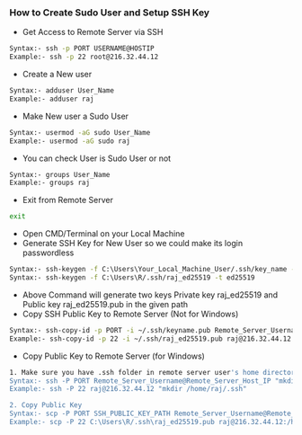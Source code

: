 ### How to Create Sudo User and Setup SSH Key 
- Get Access to Remote Server via SSH
```sh
Syntax:- ssh -p PORT USERNAME@HOSTIP
Example:- ssh -p 22 root@216.32.44.12
```
- Create a New user
```sh
Syntax:- adduser User_Name
Example:- adduser raj
```
- Make New user a Sudo User
```sh
Syntax:- usermod -aG sudo User_Name
Example:- usermod -aG sudo raj
```
- You can check User is Sudo User or not
```sh
Syntax:- groups User_Name
Example:- groups raj
```
- Exit from Remote Server
```sh
exit
```
- Open CMD/Terminal on your Local Machine
- Generate SSH Key for New User so we could make its login passwordless
```sh
Syntax:- ssh-keygen -f C:\Users\Your_Local_Machine_User/.ssh/key_name -t ed25519
Syntax:- ssh-keygen -f C:\Users\R/.ssh/raj_ed25519 -t ed25519
```
- Above Command will generate two keys Private key raj_ed25519 and Public key raj_ed25519.pub in the given path
- Copy SSH Public Key to Remote Server (Not for Windows)
```sh
Syntax:- ssh-copy-id -p PORT -i ~/.ssh/keyname.pub Remote_Server_Username@Remote_Server_Host_IP
Example:- ssh-copy-id -p 22 -i ~/.ssh/raj_ed25519.pub raj@216.32.44.12
```
- Copy Public Key to Remote Server (for Windows)
```sh
1. Make sure you have .ssh folder in remote server user's home directory
Syntax:- ssh -P PORT Remote_Server_Username@Remote_Server_Host_IP "mkdir /home/Remote_Server_Username/.ssh"
Example:- ssh -P 22 raj@216.32.44.12 "mkdir /home/raj/.ssh"

2. Copy Public Key
Syntax:- scp -P PORT SSH_PUBLIC_KEY_PATH Remote_Server_Username@Remote_Server_Host_IP:/home/Remote_Server_Username/.ssh/authorized_keys
Example:- scp -P 22 C:\Users\R/.ssh\raj_ed25519.pub raj@216.32.44.12:/home/raj/.ssh/authorized_keys
```
